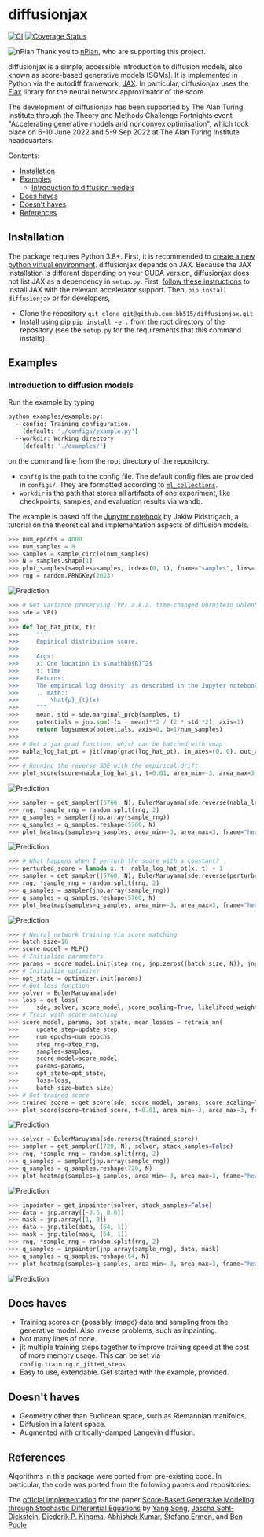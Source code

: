 diffusionjax
============
[![CI](https://github.com/bb515/diffusionjax/actions/workflows/CI.yml/badge.svg)](https://github.com/bb515/diffusionjax/actions/workflows/CI.yml)
[![Coverage Status](https://coveralls.io/repos/github/bb515/diffusionjax/badge.svg?branch=master)](https://coveralls.io/github/bb515/diffusionjax?branch=master)

![nPlan](readme_nPlan.png)
Thank you to [nPlan](https://www.nplan.io/), who are supporting this project.

diffusionjax is a simple, accessible introduction to diffusion models, also known as score-based generative models (SGMs). It is implemented in Python via the autodiff framework, [JAX](https://github.com/google/jax). In particular, diffusionjax uses the [Flax](https://github.com/google/flax) library for the neural network approximator of the score.

The development of diffusionjax has been supported by The Alan Turing Institute through the Theory and Methods Challenge Fortnights event "Accelerating generative models and nonconvex optimisation", which took place on 6-10 June 2022 and 5-9 Sep 2022 at The Alan Turing Institute headquarters.

Contents:
- [Installation](#installation)
- [Examples](#examples)
    - [Introduction to diffusion models](#introduction-to-diffusion-models)
- [Does haves](#does-haves)
- [Doesn't haves](#doesn't-haves)
- [References](#references)

## Installation
The package requires Python 3.8+. First, it is recommended to [create a new python virtual environment](https://conda.io/projects/conda/en/latest/user-guide/tasks/manage-environments.html#creating-an-environment-with-commands). 
diffusionjax depends on JAX. Because the JAX installation is different depending on your CUDA version, diffusionjax does not list JAX as a dependency in `setup.py`.
First, [follow these instructions](https://github.com/google/jax#installation) to install JAX with the relevant accelerator support.
Then, `pip install diffusionjax` or for developers,
- Clone the repository `git clone git@github.com:bb515/diffusionjax.git`
- Install using pip `pip install -e .` from the root directory of the repository (see the `setup.py` for the requirements that this command installs).

## Examples

### Introduction to diffusion models
Run the example by typing 
```sh
python examples/example.py:
  --config: Training configuration.
    (default: './configs/example.py')
  --workdir: Working directory
    (default: './examples/')
```
on the command line from the root directory of the repository.
* `config` is the path to the config file. The default config files are provided in `configs/`. They are formatted according to [`ml_collections`](https://github.com/google/ml_collections).
*  `workdir` is the path that stores all artifacts of one experiment, like checkpoints, samples, and evaluation results via wandb.

The example is based off the [Jupyter notebook](https://jakiw.com/sgm_intro) by Jakiw Pidstrigach, a tutorial on the theoretical and implementation aspects of diffusion models.
```python
>>> num_epochs = 4000
>>> num_samples = 8
>>> samples = sample_circle(num_samples)
>>> N = samples.shape[1]
>>> plot_samples(samples=samples, index=(0, 1), fname="samples", lims=((-3, 3), (-3, 3)))
>>> rng = random.PRNGKey(2023)
```
![Prediction](readme_samples.png)
```python
>>> # Get variance preserving (VP) a.k.a. time-changed Ohrnstein Uhlenbeck (OU) sde model
>>> sde = VP()
>>>
>>> def log_hat_pt(x, t):
>>>     """
>>>     Empirical distribution score.
>>>
>>>     Args:
>>>     x: One location in $\mathbb{R}^2$
>>>     t: time
>>>     Returns:
>>>     The empirical log density, as described in the Jupyter notebook
>>>     .. math::
>>>         \hat{p}_{t}(x)
>>>     """
>>>     mean, std = sde.marginal_prob(samples, t)
>>>     potentials = jnp.sum(-(x - mean)**2 / (2 * std**2), axis=1)
>>>     return logsumexp(potentials, axis=0, b=1/num_samples)
>>>
>>> # Get a jax grad function, which can be batched with vmap
>>> nabla_log_hat_pt = jit(vmap(grad(log_hat_pt), in_axes=(0, 0), out_axes=(0)))
>>>
>>> # Running the reverse SDE with the empirical drift
>>> plot_score(score=nabla_log_hat_pt, t=0.01, area_min=-3, area_max=3, fname="empirical score")
```
![Prediction](readme_empirical_score.png)
```python
>>> sampler = get_sampler((5760, N), EulerMaruyama(sde.reverse(nabla_log_hat_pt)))
>>> rng, *sample_rng = random.split(rng, 2)
>>> q_samples = sampler(jnp.array(sample_rng))
>>> q_samples = q_samples.reshape(5760, N)
>>> plot_heatmap(samples=q_samples, area_min=-3, area_max=3, fname="heatmap empirical score")
```
![Prediction](readme_heatmap_empirical_score.png)
```python
>>> # What happens when I perturb the score with a constant?
>>> perturbed_score = lambda x, t: nabla_log_hat_pt(x, t) + 1
>>> sampler = get_sampler((5760, N), EulerMaruyama(sde.reverse(perturbed_score)))
>>> rng, *sample_rng = random.split(rng, 2)
>>> q_samples = sampler(jnp.array(sample_rng))
>>> q_samples = q_samples.reshape(5760, N)
>>> plot_heatmap(samples=q_samples, area_min=-3, area_max=3, fname="heatmap bounded perturbation")
```
![Prediction](readme_heatmap_bounded_perturbation.png)
```python
>>> # Neural network training via score matching
>>> batch_size=16
>>> score_model = MLP()
>>> # Initialize parameters
>>> params = score_model.init(step_rng, jnp.zeros((batch_size, N)), jnp.ones((batch_size,)))
>>> # Initialize optimizer
>>> opt_state = optimizer.init(params)
>>> # Get loss function
>>> solver = EulerMaruyama(sde)
>>> loss = get_loss(
>>>     sde, solver, score_model, score_scaling=True, likelihood_weighting=False)
>>> # Train with score matching
>>> score_model, params, opt_state, mean_losses = retrain_nn(
>>>     update_step=update_step,
>>>     num_epochs=num_epochs,
>>>     step_rng=step_rng,
>>>     samples=samples,
>>>     score_model=score_model,
>>>     params=params,
>>>     opt_state=opt_state,
>>>     loss=loss,
>>>     batch_size=batch_size)
>>> # Get trained score
>>> trained_score = get_score(sde, score_model, params, score_scaling=True)
>>> plot_score(score=trained_score, t=0.01, area_min=-3, area_max=3, fname="trained score")
```
![Prediction](readme_trained_score.png)
```python
>>> solver = EulerMaruyama(sde.reverse(trained_score))
>>> sampler = get_sampler((720, N), solver, stack_samples=False)
>>> rng, *sample_rng = random.split(rng, 2)
>>> q_samples = sampler(jnp.array(sample_rng))
>>> q_samples = q_samples.reshape(720, N)
>>> plot_heatmap(samples=q_samples, area_min=-3, area_max=3, fname="heatmap trained score")
```
![Prediction](readme_heatmap_trained_score.png)
```python
>>> inpainter = get_inpainter(solver, stack_samples=False)
>>> data = jnp.array([-0.5, 0.0])
>>> mask = jnp.array([1, 0])
>>> data = jnp.tile(data, (64, 1))
>>> mask = jnp.tile(mask, (64, 1))
>>> rng, *sample_rng = random.split(rng, 2)
>>> q_samples = inpainter(jnp.array(sample_rng), data, mask)
>>> q_samples = q_samples.reshape(64, N)
>>> plot_heatmap(samples=q_samples, area_min=-3, area_max=3, fname="heatmap inpainted")
```
![Prediction](readme_heatmap_inpainted.png)

## Does haves
- Training scores on (possibly, image) data and sampling from the generative model. Also inverse problems, such as inpainting.
- Not many lines of code.
- jit multiple training steps together to improve training speed at the cost of more memory usage. This can be set via `config.training.n_jitted_steps`.
- Easy to use, extendable. Get started with the example, provided.

## Doesn't haves
- Geometry other than Euclidean space, such as Riemannian manifolds.
- Diffusion in a latent space.
- Augmented with critically-damped Langevin diffusion.

## References
Algorithms in this package were ported from pre-existing code. In particular, the code was ported from the following papers and repositories:

The [official implementation](https://github.com/yang-song/score_sde) for the paper [Score-Based Generative Modeling through Stochastic Differential Equations](https://openreview.net/forum?id=PxTIG12RRHS) by [Yang Song](https://yang-song.github.io), [Jascha Sohl-Dickstein](http://www.sohldickstein.com/), [Diederik P. Kingma](http://dpkingma.com/), [Abhishek Kumar](http://users.umiacs.umd.edu/~abhishek/), [Stefano Ermon](https://cs.stanford.edu/~ermon/), and [Ben Poole](https://cs.stanford.edu/~poole/)



